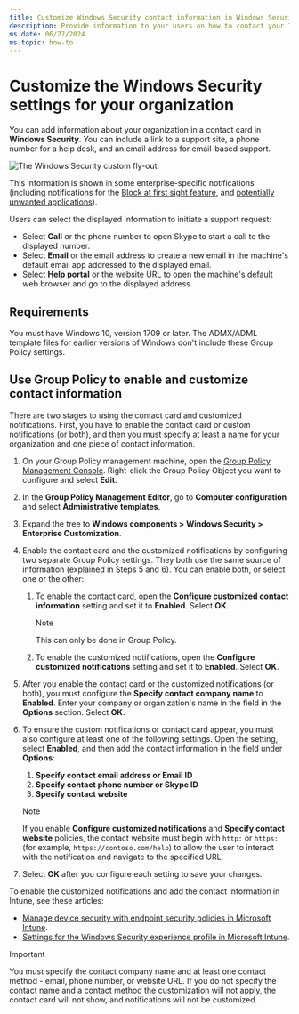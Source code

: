 ```yaml
---
title: Customize Windows Security contact information in Windows Security
description: Provide information to your users on how to contact your IT department when a security issue occurs
ms.date: 06/27/2024
ms.topic: how-to
---
```


# Customize the Windows Security settings for your organization

You can add information about your organization in a contact card in **Windows Security**. You can include a link to a support site, a phone number for a help desk, and an email address for email-based support.

![The Windows Security custom fly-out.](images/security-center-custom-flyout.png)

This information is shown in some enterprise-specific notifications (including notifications for the [Block at first sight feature](/microsoft-365/security/defender-endpoint/configure-block-at-first-sight-microsoft-defender-antivirus), and [potentially unwanted applications](/microsoft-365/security/defender-endpoint/detect-block-potentially-unwanted-apps-microsoft-defender-antivirus)).

Users can select the displayed information to initiate a support request:

- Select **Call** or the phone number to open Skype to start a call to the displayed number.
- Select **Email** or the email address to create a new email in the machine's default email app addressed to the displayed email.
- Select **Help portal** or the website URL to open the machine's default web browser and go to the displayed address.

## Requirements

You must have Windows 10, version 1709 or later. The ADMX/ADML template files for earlier versions of Windows don't include these Group Policy settings.

## Use Group Policy to enable and customize contact information

There are two stages to using the contact card and customized notifications. First, you have to enable the contact card or custom notifications (or both), and then you must specify at least a name for your organization and one piece of contact information.

1. On your Group Policy management machine, open the [Group Policy Management Console](/previous-versions/windows/it-pro/windows-server-2008-R2-and-2008/cc731212(v=ws.11)). Right-click the Group Policy Object you want to configure and select **Edit**.
1. In the **Group Policy Management Editor**, go to **Computer configuration** and select **Administrative templates**.
1. Expand the tree to **Windows components > Windows Security > Enterprise Customization**.
1. Enable the contact card and the customized notifications by configuring two separate Group Policy settings. They both use the same source of information (explained in Steps 5 and 6). You can enable both, or select one or the other:

    1. To enable the contact card, open the **Configure customized contact information** setting and set it to **Enabled**. Select **OK**.

        > [!NOTE]
        > This can only be done in Group Policy.

    1. To enable the customized notifications, open the **Configure customized notifications** setting and set it to **Enabled**. Select **OK**.

1. After you enable the contact card or the customized notifications (or both), you must configure the **Specify contact company name** to **Enabled**. Enter your company or organization's name in the field in the **Options** section. Select **OK**.
1. To ensure the custom notifications or contact card appear, you must also configure at least one of the following settings. Open the setting, select **Enabled**, and then add the contact information in the field under **Options**:

    1. **Specify contact email address or Email ID**
    2. **Specify contact phone number or Skype ID**
    3. **Specify contact website**

    > [!NOTE]
    > If you enable **Configure customized notifications** and **Specify contact website** policies, the contact website must begin with `http:` or `https:` (for example, `https://contoso.com/help`) to allow the user to interact with the notification and navigate to the specified URL.

1. Select **OK** after you configure each setting to save your changes.

To enable the customized notifications and add the contact information in Intune, see these articles:

- [Manage device security with endpoint security policies in Microsoft Intune](/mem/intune/protect/endpoint-security-policy).
- [Settings for the Windows Security experience profile in Microsoft Intune](/mem/intune/protect/antivirus-security-experience-windows-settings).

> [!IMPORTANT]
> You must specify the contact company name and at least one contact method - email, phone number, or website URL. If you do not specify the contact name and a contact method the customization will not apply, the contact card will not show, and notifications will not be customized.
